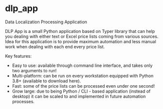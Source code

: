 # dlp_app
Data Localization Processing Application

DLP App is a small Python application based on Typer library that can help you dealing with either text or Excel price lists coming from various sources.
Idea for this application is to provide maximum automation and less manual work when dealing with each end every price list.

Key features:

- Easy to use: available through command line interface, and takes only two arguments to run!
- Multi-platform: can be run on every workstation equipped with Python 3.8+ (available to download here).
- Fast: some of the price lists can be processed even under one second!
- Grow large: due to being Python / CLI - based application (instead of desktop) it can be scaled to and implemented in future automation processes.
